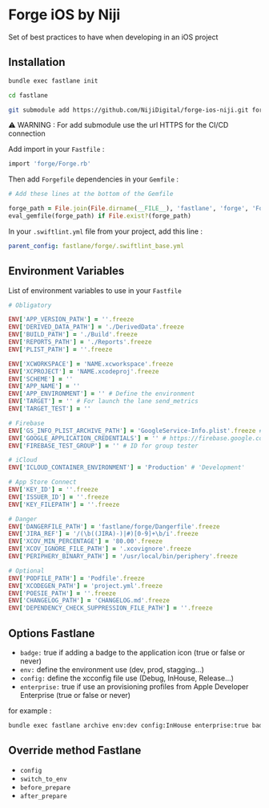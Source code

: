# Forge iOS by Niji

Set of best practices to have when developing in an iOS project

## Installation

```sh
bundle exec fastlane init
```

```sh
cd fastlane
```

```sh
git submodule add https://github.com/NijiDigital/forge-ios-niji.git forge
```

:warning: WARNING : For add submodule use the url HTTPS for the CI/CD connection

Add import in your `Fastfile` :

```ruby
import 'forge/Forge.rb'
```

Then add `Forgefile` dependencies in your `Gemfile` :

```ruby
# Add these lines at the bottom of the Gemfile

forge_path = File.join(File.dirname(__FILE__), 'fastlane', 'forge', 'Forgefile')
eval_gemfile(forge_path) if File.exist?(forge_path)
```

In your `.swiftlint.yml` file from your project, add this line :

```yml
parent_config: fastlane/forge/.swiftlint_base.yml
```

## Environment Variables

List of environment variables to use in your `Fastfile`

```ruby
# Obligatory

ENV['APP_VERSION_PATH'] = ''.freeze
ENV['DERIVED_DATA_PATH'] = './DerivedData'.freeze
ENV['BUILD_PATH'] = './Build'.freeze
ENV['REPORTS_PATH'] = './Reports'.freeze
ENV['PLIST_PATH'] = ''.freeze

ENV['XCWORKSPACE'] = 'NAME.xcworkspace'.freeze
ENV['XCPROJECT'] = 'NAME.xcodeproj'.freeze
ENV['SCHEME'] = ''
ENV['APP_NAME'] = ''
ENV['APP_ENVIRONMENT'] = '' # Define the environment
ENV['TARGET'] = '' # For launch the lane send_metrics
ENV['TARGET_TEST'] = ''

# Firebase
ENV['GS_INFO_PLIST_ARCHIVE_PATH'] = 'GoogleService-Info.plist'.freeze # The path to your GoogleService-Info.plist file, relative to the path to the archived product (xcarchive)
ENV['GOOGLE_APPLICATION_CREDENTIALS'] = '' # https://firebase.google.com/docs/app-distribution/ios/distribute-fastlane?hl=fr#service-acc-fastlane
ENV['FIREBASE_TEST_GROUP'] = '' # ID for group tester

# iCloud
ENV['ICLOUD_CONTAINER_ENVIRONMENT'] = 'Production' # 'Development'

# App Store Connect
ENV['KEY_ID'] = ''.freeze
ENV['ISSUER_ID'] = ''.freeze
ENV['KEY_FILEPATH'] = ''.freeze

# Danger
ENV['DANGERFILE_PATH'] = 'fastlane/forge/Dangerfile'.freeze
ENV['JIRA_REF'] = '/(\b((JIRA)-)|#)[0-9]+\b/i'.freeze
ENV['XCOV_MIN_PERCENTAGE'] = '80.00'.freeze
ENV['XCOV_IGNORE_FILE_PATH'] = '.xcovignore'.freeze
ENV['PERIPHERY_BINARY_PATH'] = '/usr/local/bin/periphery'.freeze

# Optional
ENV['PODFILE_PATH'] = 'Podfile'.freeze
ENV['XCODEGEN_PATH'] = 'project.yml'.freeze
ENV['POESIE_PATH'] = ''.freeze
ENV['CHANGELOG_PATH'] = 'CHANGELOG.md'.freeze
ENV['DEPENDENCY_CHECK_SUPPRESSION_FILE_PATH'] = ''.freeze
```

## Options Fastlane

- `badge:` true if adding a badge to the application icon (true or false or never)
- `env:` define the environment use (dev, prod, stagging...)
- `config:` define the xcconfig file use (Debug, InHouse, Release...)
- `enterprise:` true if use an provisioning profiles from Apple Developer Enterprise (true or false or never)

for example :

```sh
bundle exec fastlane archive env:dev config:InHouse enterprise:true badge:true
```

## Override method Fastlane

- `config`
- `switch_to_env`
- `before_prepare`
- `after_prepare`
